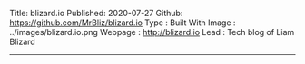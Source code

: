 Title: blizard.io
Published: 2020-07-27
Github: https://github.com/MrBliz/blizard.io
Type : Built With
Image : ../images/blizard.io.png
Webpage : http://blizard.io
Lead : Tech blog of Liam Blizard

---